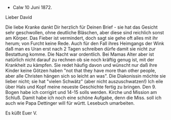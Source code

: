 + Calw 10 Juni 1872.

Lieber David

Die liebe Kranke dankt Dir herzlich für Deinen Brief - sie hat das Gesicht sehr geschwollen, ohne deutliche Bläschen, aber diese sind reichlich sonst am Körper. Das Fieber ist vermindert, doch sagt sie gehe oft alles mit ihr herum; von Furcht keine Rede. Auch für den Fall ihres Heimgangs der Wink daß man es Uran erst nach 2 Tagen schreiben dürfe damit sie nicht zur Bestattung komme. Die Nacht war ordentlich. Bei Mamas Alter aber ist natürlich nicht darauf zu rechnen ob sie noch kräftig genug ist, mit der Krankheit zu kämpfen. Sie redet häufig davon und wünscht nur daß ihre Kinder keine Götzen haben "not that they have more than other people, aber alle Christen hängen sich so leicht an was". Die Diakonissin möchte sie lieber nicht; sie hat "vielen Schwätz" (aber nicht auszuschwatzen!) Ich eile über Hals und Kopf meine neueste Geschichte fertig zu bringen. Den 9. Bogen habe ich corrigirt und 14-15 solls werden. Kirche und Mission am Schluß. Damit habe ich noch eine schöne Aufgabe, denn die Miss. soll ich auch wie Papa Dettinger will für württ. Lesebuch umarbeiten.

 Es küßt Euer V.
